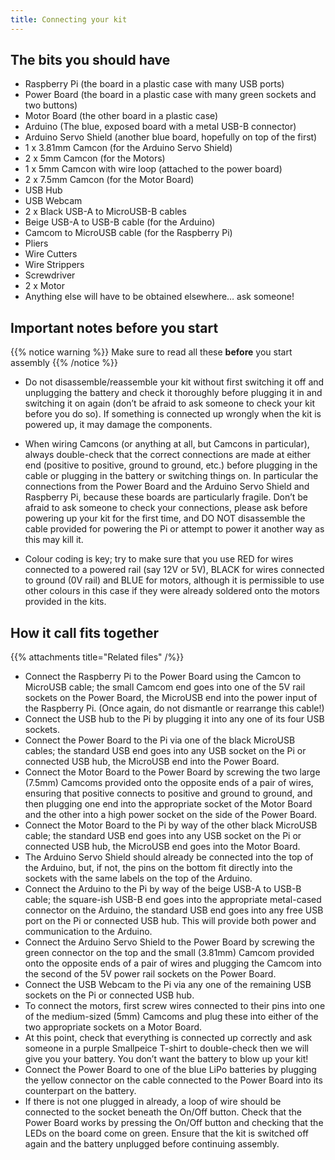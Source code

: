 ```yaml
---
title: Connecting your kit
---
```


## The bits you should have
- Raspberry Pi (the board in a plastic case with many USB ports)
- Power Board (the board in a plastic case with many green sockets and two buttons)
- Motor Board (the other board in a plastic case)
- Arduino (The blue, exposed board with a metal USB-B connector)
- Arduino Servo Shield (another blue board, hopefully on top of the first)
- 1 x 3.81mm Camcon (for the Arduino Servo Shield)
- 2 x 5mm Camcon (for the Motors)
- 1 x 5mm Camcon with wire loop (attached to the power board)
- 2 x 7.5mm Camcon (for the Motor Board)
- USB Hub
- USB Webcam
- 2 x Black USB-A to MicroUSB-B cables
- Beige USB-A to USB-B cable (for the Arduino)
- Camcom to MicroUSB cable (for the Raspberry Pi)
- Pliers
- Wire Cutters
- Wire Strippers
- Screwdriver
- 2 x Motor
- Anything else will have to be obtained elsewhere… ask someone!


## Important notes before you start
{{% notice warning %}}
Make sure to read all these **before** you start assembly
{{% /notice %}}

- Do not disassemble/reassemble your kit without first switching it off and unplugging the battery and check it thoroughly before plugging it in and switching it on again (don’t be afraid to ask someone to check your kit before you do so). If something is connected up wrongly when the kit is powered up, it may damage the components.

- When wiring Camcons (or anything at all, but Camcons in particular), always double-check that the correct connections are made at either end (positive to positive, ground to ground, etc.) before plugging in the cable or plugging in the battery or switching things on. In particular the connections from the Power Board and the Arduino Servo Shield and Raspberry Pi, because these boards are particularly fragile. Don’t be afraid to ask someone to check your connections, please ask before powering up your kit for the first time, and DO NOT disassemble the cable provided for powering the Pi or attempt to power it another way as this may kill it.

- Colour coding is key; try to make sure that you use RED for wires connected to a powered rail (say 12V or 5V), BLACK for wires connected to ground (0V rail) and BLUE for motors, although it is permissible to use other colours in this case if they were already soldered onto the motors provided in the kits.

## How it call fits together

{{% attachments title="Related files" /%}}

- Connect the Raspberry Pi to the Power Board using the Camcon to MicroUSB cable; the small Camcom end goes into one of the 5V rail sockets on the Power Board, the MicroUSB end into the power input of the Raspberry Pi. (Once again, do not dismantle or rearrange this cable!)
- Connect the USB hub to the Pi by plugging it into any one of its four USB sockets.
- Connect the Power Board to the Pi via one of the black MicroUSB cables; the standard USB end goes into any USB socket on the Pi or connected USB hub, the MicroUSB end into the Power Board.
- Connect the Motor Board to the Power Board by screwing the two large (7.5mm) Camcoms provided onto the opposite ends of a pair of wires, ensuring that positive connects to positive and ground to ground, and then plugging one end into the appropriate socket of the Motor Board and the other into a high power socket on the side of the Power Board.
- Connect the Motor Board to the Pi by way of the other black MicroUSB cable; the standard USB end goes into any USB socket on the Pi or connected USB hub, the MicroUSB end goes into the Motor Board.
- The Arduino Servo Shield should already be connected into the top of the Arduino, but, if not, the pins on the bottom fit directly into the sockets with the same labels on the top of the Arduino.
- Connect the Arduino to the Pi by way of the beige USB-A to USB-B cable; the square-ish USB-B end goes into the appropriate metal-cased connector on the Arduino, the standard USB end goes into any free USB port on the Pi or connected USB hub. This will provide both power and communication to the Arduino.
- Connect the Arduino Servo Shield to the Power Board by screwing the green connector on the top and the small (3.81mm) Camcom provided onto the opposite ends of a pair of wires and plugging the Camcom into the second of the 5V power rail sockets on the Power Board.
- Connect the USB Webcam to the Pi via any one of the remaining USB sockets on the Pi or connected USB hub.
- To connect the motors, first screw wires connected to their pins into one of the medium-sized (5mm) Camcoms and plug these into either of the two appropriate sockets on a Motor Board.
- At this point, check that everything is connected up correctly and ask someone in a purple Smallpeice T-shirt to double-check then we will give you your battery. You don’t want the battery to blow up your kit!
- Connect the Power Board to one of the blue LiPo batteries by plugging the yellow connector on the cable connected to the Power Board into its counterpart on the battery. 
- If there is not one plugged in already, a loop of wire should be connected to the socket beneath the On/Off button. Check that the Power Board works by pressing the On/Off button and checking that the LEDs on the board come on green. Ensure that the kit is switched off again and the battery unplugged before continuing assembly.


